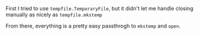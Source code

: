 First I tried to use `tempfile.TemporaryFile`, but it didn't let me handle closing manually as nicely as `tempfile.mkstemp`

From there, everything is a pretty easy passthrogh to `mkstemp` and `open`.
